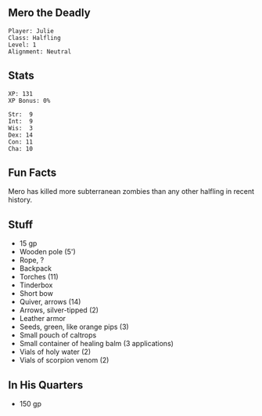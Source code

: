 
## Mero the Deadly

    Player: Julie
    Class: Halfling
    Level: 1
    Alignment: Neutral

## Stats

    XP: 131
    XP Bonus: 0%

    Str:  9
    Int:  9
    Wis:  3
    Dex: 14
    Con: 11
    Cha: 10

## Fun Facts

Mero has killed more subterranean zombies than any other halfling in recent
history.

## Stuff

* 15 gp
* Wooden pole (5')
* Rope, ?
* Backpack
* Torches (11)
* Tinderbox
* Short bow
* Quiver, arrows (14)
* Arrows, silver-tipped (2)
* Leather armor
* Seeds, green, like orange pips (3)
* Small pouch of caltrops
* Small container of healing balm (3 applications)
* Vials of holy water (2)
* Vials of scorpion venom (2)

## In His Quarters

* 150 gp

